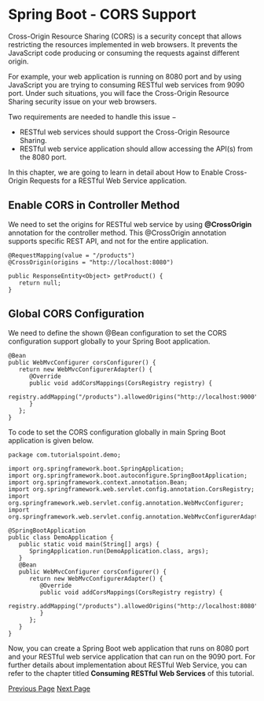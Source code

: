 # Spring Boot - CORS Support
Cross-Origin Resource Sharing (CORS) is a security concept that allows restricting the resources implemented in web browsers. It prevents the JavaScript code producing or consuming the requests against different origin.

For example, your web application is running on 8080 port and by using JavaScript you are trying to consuming RESTful web services from 9090 port. Under such situations, you will face the Cross-Origin Resource Sharing security issue on your web browsers.

Two requirements are needed to handle this issue −

   * RESTful web services should support the Cross-Origin Resource Sharing.
   * RESTful web service application should allow accessing the API(s) from the 8080 port.

In this chapter, we are going to learn in detail about How to Enable Cross-Origin Requests for a RESTful Web Service application.

## Enable CORS in Controller Method
We need to set the origins for RESTful web service by using **@CrossOrigin** annotation for the controller method. This @CrossOrigin annotation supports specific REST API, and not for the entire application.

```
@RequestMapping(value = "/products")
@CrossOrigin(origins = "http://localhost:8080")

public ResponseEntity<Object> getProduct() {
   return null;
}
```
## Global CORS Configuration
We need to define the shown @Bean configuration to set the CORS configuration support globally to your Spring Boot application.

```
@Bean
public WebMvcConfigurer corsConfigurer() {
   return new WebMvcConfigurerAdapter() {
      @Override
      public void addCorsMappings(CorsRegistry registry) {
         registry.addMapping("/products").allowedOrigins("http://localhost:9000");
      }    
   };
}
```
To code to set the CORS configuration globally in main Spring Boot application is given below.

```
package com.tutorialspoint.demo;

import org.springframework.boot.SpringApplication;
import org.springframework.boot.autoconfigure.SpringBootApplication;
import org.springframework.context.annotation.Bean;
import org.springframework.web.servlet.config.annotation.CorsRegistry;
import org.springframework.web.servlet.config.annotation.WebMvcConfigurer;
import org.springframework.web.servlet.config.annotation.WebMvcConfigurerAdapter;

@SpringBootApplication
public class DemoApplication {
   public static void main(String[] args) {
      SpringApplication.run(DemoApplication.class, args);
   }
   @Bean
   public WebMvcConfigurer corsConfigurer() {
      return new WebMvcConfigurerAdapter() {
         @Override
         public void addCorsMappings(CorsRegistry registry) {
            registry.addMapping("/products").allowedOrigins("http://localhost:8080");
         }
      };
   }
}
```
Now, you can create a Spring Boot web application that runs on 8080 port and your RESTful web service application that can run on the 9090 port. For further details about implementation about RESTful Web Service, you can refer to the chapter titled **Consuming RESTful Web Services** of this tutorial.


[Previous Page](../spring_boot/spring_boot_consuming_restful_web_services.md) [Next Page](../spring_boot/spring_boot_internationalization.md) 
